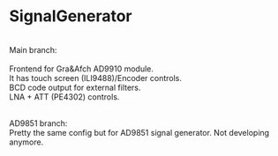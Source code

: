 # SignalGenerator
<br>
Main branch:
<br><br>
Frontend for Gra&Afch AD9910 module.<br>
It has touch screen (ILI9488)/Encoder controls.<br>
BCD code output for external filters.<br>
LNA + ATT (PE4302) controls.<br><br>

AD9851 branch:
<br>
Pretty the same config but for AD9851 signal generator. Not developing anymore.